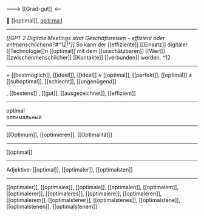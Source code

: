 ---> [[Grad-gut]] <--

💯 [[optimal]], [ɔpˈtiːmaːl](https://youglish.com/pronounce/optimal/german)

---
*[[GPT 2 Digitale Meetings statt Geschäftsreisen – effizient oder entmenschlichend?#^12|^]]* So kann der [[effiziente]] [[Einsatz]] digitaler [[Technologie]]n [[optimal]] mit dem [[unschätzbaren]] [[Wert]] [[zwischenmenschlicher]] [[Kontakte]] [[verbunden]] werden. ^12

---
= [[bestmöglich]], [[ideell]], [[ideal]]
≈ [[optimal]], [[perfekt]], [[optimal]]
≠ [[suboptimal]], [[schlecht]], [[ungenügend]]

, [[bestens]]
, [[gut]], [[ausgezeichnet]], [[effizient]]

---
optimal  
оптимальный

---
[[Optimum]], [[optimieren]], [[Optimalität]]

---
[[optimal]]


---
Adjektive: [[optimal]], [[optimaler]], [[optimalsten]]

---
[[optimaler]], [[optimales]], [[optimale]], [[optimalen]], [[optimalem]], [[optimalerer]], [[optimaleres]], [[optimalere]], [[optimaleren]], [[optimalerem]], [[optimalstener]], [[optimalstenes]], [[optimalstene]], [[optimalstenen]], [[optimalstenem]]